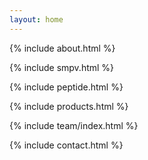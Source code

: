 ```yaml
---
layout: home
---
```


{% include about.html %}

{% include smpv.html %}

{% include peptide.html %}

{% include products.html %}

{% include team/index.html %}

{% include contact.html %}
